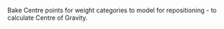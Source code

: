 Bake Centre points for weight categories to model for repositioning -  to calculate Centre of Gravity.